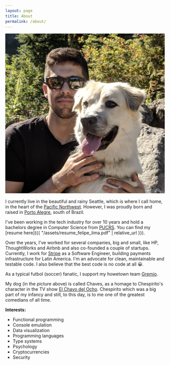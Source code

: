 ```yaml
---
layout: page
title: About
permalink: /about/
---
```


<img class="about-avatar" src="/images/about.png"/>

I currently live in the beautiful and rainy Seattle, which is where I call home, in the heart of the
[Pacific Northwest](https://en.wikipedia.org/wiki/Pacific_Northwest).
However, I was proudly born and raised in [Porto Alegre](https://en.wikipedia.org/wiki/Porto_Alegre),
south of Brazil.

I've been working in the tech industry for over 10 years and hold a bachelors degree in Computer Science
from [PUCRS](http://www.pucrs.br/). You can find my [resume here]({{ "/assets/resume_felipe_lima.pdf" | relative_url }}).

Over the years, I've worked for several companies, big and small, like HP, ThoughtWorks and Airbnb
and also co-founded a couple of startups. Currently, I work for [Stripe](stripe.com) as a Software
Engineer, building payments infrastructure for Latin America. I'm an advocate for clean,
maintainable and testable code. I also believe that the best code is no code at all 😀.

As a typical futbol (soccer) fanatic, I support my howetown team [Gremio](https://en.wikipedia.org/wiki/Gr%C3%AAmio_Foot-Ball_Porto_Alegrense).

My dog (in the picture above) is called Chaves, as a homage to Chespirito's character in the TV show
[El Chavo del Ocho](https://en.wikipedia.org/wiki/El_Chavo_del_Ocho). Chespirito which was a big part of
my infancy and still, to this day, is to me one of the greatest comedians of all time.

__Interests:__

* Functional programming
* Console emulation
* Data visualization
* Programming languages
* Type systems
* Psychology
* Cryptocurrencies
* Security
